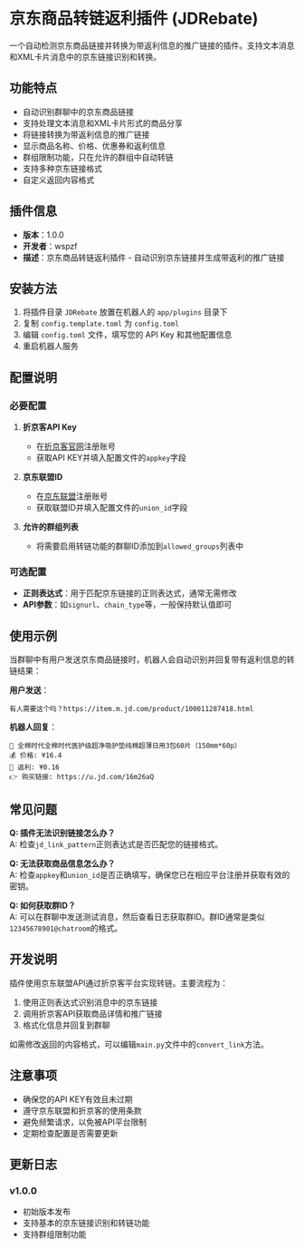 # 京东商品转链返利插件 (JDRebate)

一个自动检测京东商品链接并转换为带返利信息的推广链接的插件。支持文本消息和XML卡片消息中的京东链接识别和转换。

## 功能特点

- 自动识别群聊中的京东商品链接
- 支持处理文本消息和XML卡片形式的商品分享
- 将链接转换为带返利信息的推广链接
- 显示商品名称、价格、优惠券和返利信息
- 群组限制功能，只在允许的群组中自动转链
- 支持多种京东链接格式
- 自定义返回内容格式

## 插件信息

- **版本**：1.0.0
- **开发者**：wspzf
- **描述**：京东商品转链返利插件 - 自动识别京东链接并生成带返利的推广链接

## 安装方法

1. 将插件目录 `JDRebate` 放置在机器人的 `app/plugins` 目录下
2. 复制 `config.template.toml` 为 `config.toml`
3. 编辑 `config.toml` 文件，填写您的 API Key 和其他配置信息
4. 重启机器人服务

## 配置说明

### 必要配置

1. **折京客API Key**
   - 在[折京客官网](http://www.zhetaoke.com/)注册账号
   - 获取API KEY并填入配置文件的`appkey`字段

2. **京东联盟ID**
   - 在[京东联盟](https://union.jd.com/)注册账号
   - 获取联盟ID并填入配置文件的`union_id`字段

3. **允许的群组列表**
   - 将需要启用转链功能的群聊ID添加到`allowed_groups`列表中

### 可选配置

- **正则表达式**：用于匹配京东链接的正则表达式，通常无需修改
- **API参数**：如`signurl`、`chain_type`等，一般保持默认值即可

## 使用示例

当群聊中有用户发送京东商品链接时，机器人会自动识别并回复带有返利信息的转链结果：

**用户发送**：
```
有人需要这个吗？https://item.m.jd.com/product/100011287418.html
```

**机器人回复**：
```
📌 全棉时代全棉时代医护级超净吸护垫纯棉超薄日用3包60片（150mm*60p）
💰 价格: ¥16.4
💸 返利: ¥0.16
👉 购买链接: https://u.jd.com/16m26aQ
```

## 常见问题

**Q: 插件无法识别链接怎么办？**  
A: 检查`jd_link_pattern`正则表达式是否匹配您的链接格式。

**Q: 无法获取商品信息怎么办？**  
A: 检查`appkey`和`union_id`是否正确填写，确保您已在相应平台注册并获取有效的密钥。

**Q: 如何获取群ID？**  
A: 可以在群聊中发送测试消息，然后查看日志获取群ID。群ID通常是类似`12345678901@chatroom`的格式。

## 开发说明

插件使用京东联盟API通过折京客平台实现转链。主要流程为：

1. 使用正则表达式识别消息中的京东链接
2. 调用折京客API获取商品详情和推广链接
3. 格式化信息并回复到群聊

如需修改返回的内容格式，可以编辑`main.py`文件中的`convert_link`方法。

## 注意事项

- 确保您的API KEY有效且未过期
- 遵守京东联盟和折京客的使用条款
- 避免频繁请求，以免被API平台限制
- 定期检查配置是否需要更新

## 更新日志

### v1.0.0
- 初始版本发布
- 支持基本的京东链接识别和转链功能
- 支持群组限制功能 